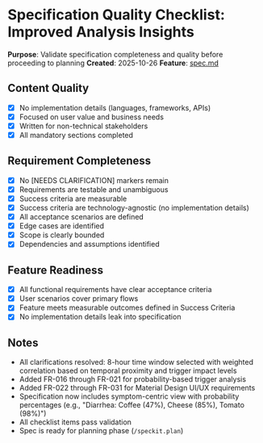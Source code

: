 # Specification Quality Checklist: Improved Analysis Insights

**Purpose**: Validate specification completeness and quality before proceeding to planning
**Created**: 2025-10-26
**Feature**: [spec.md](../spec.md)

## Content Quality

- [x] No implementation details (languages, frameworks, APIs)
- [x] Focused on user value and business needs
- [x] Written for non-technical stakeholders
- [x] All mandatory sections completed

## Requirement Completeness

- [x] No [NEEDS CLARIFICATION] markers remain
- [x] Requirements are testable and unambiguous
- [x] Success criteria are measurable
- [x] Success criteria are technology-agnostic (no implementation details)
- [x] All acceptance scenarios are defined
- [x] Edge cases are identified
- [x] Scope is clearly bounded
- [x] Dependencies and assumptions identified

## Feature Readiness

- [x] All functional requirements have clear acceptance criteria
- [x] User scenarios cover primary flows
- [x] Feature meets measurable outcomes defined in Success Criteria
- [x] No implementation details leak into specification

## Notes

- All clarifications resolved: 8-hour time window selected with weighted correlation based on temporal proximity and trigger impact levels
- Added FR-016 through FR-021 for probability-based trigger analysis
- Added FR-022 through FR-031 for Material Design UI/UX requirements
- Specification now includes symptom-centric view with probability percentages (e.g., "Diarrhea: Coffee (47%), Cheese (85%), Tomato (98%)")
- All checklist items pass validation
- Spec is ready for planning phase (`/speckit.plan`)